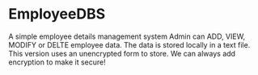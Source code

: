 # EmployeeDBS
A simple employee details management system
Admin can ADD, VIEW, MODIFY or DELTE employee data.
The data is stored locally in a text file.
This version uses an unencrypted form to store. We can always add encryption to make it secure!
